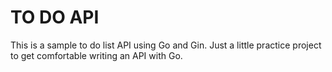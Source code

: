 # TO DO API
This is a sample to do list API using Go and Gin. Just a little practice project to get comfortable writing an API with Go.